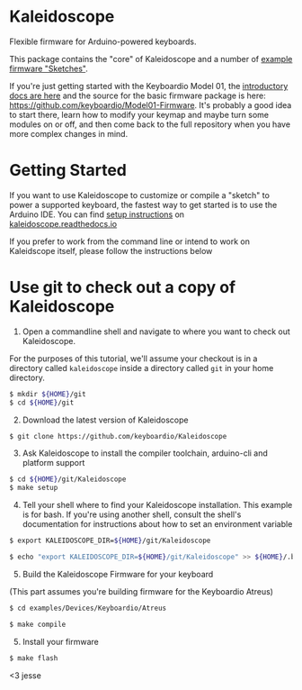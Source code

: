# Kaleidoscope


Flexible firmware for Arduino-powered keyboards.

This package contains the "core" of Kaleidoscope and a number of [example firmware "Sketches"](https://github.com/keyboardio/Kaleidoscope/tree/master/examples).

If you're just getting started with the Keyboardio Model 01, the [introductory docs are here](https://github.com/keyboardio/Kaleidoscope/wiki/Keyboardio-Model-01-Introduction) and the source for the basic firmware package is here: https://github.com/keyboardio/Model01-Firmware. It's probably a good idea to start there, learn how to modify your keymap and maybe turn some modules on or off, and then come back to the full repository when you have more complex changes in mind.

# Getting Started


If you want to use Kaleidoscope to customize or compile a "sketch" to power a supported keyboard, the fastest way to get started is to use the Arduino IDE. You can find [setup instructions](https://kaleidoscope.readthedocs.io/en/latest/quick_start.html) on [kaleidoscope.readthedocs.io](https://kaleidoscope.readthedocs.io)

If you prefer to work from the command line or intend to work on Kaleidscope itself, please follow the instructions below

# Use git to check out a copy of Kaleidoscope

1. Open a commandline shell and navigate to where you want to check out Kaleidoscope.

For the purposes of this tutorial, we'll assume your checkout is in a directory called `kaleidoscope` inside a directory called `git` in your home directory.

```sh
$ mkdir ${HOME}/git
$ cd ${HOME}/git
```

2. Download the latest version of Kaleidoscope

```sh
$ git clone https://github.com/keyboardio/Kaleidoscope
```

3.  Ask Kaleidoscope to install the compiler toolchain, arduino-cli and platform support

```sh
$ cd ${HOME}/git/Kaleidoscope
$ make setup
```

4.  Tell your shell where to find your Kaleidoscope installation. This example is for bash. If you're using another shell, consult the shell's documentation for instructions about how to set an environment variable

```sh
$ export KALEIDOSCOPE_DIR=${HOME}/git/Kaleidoscope

$ echo "export KALEIDOSCOPE_DIR=${HOME}/git/Kaleidoscope" >> ${HOME}/.bash_profile
```

5.  Build the Kaleidoscope Firmware for your keyboard

(This part assumes you're building firmware for the Keyboardio Atreus)

```sh
$ cd examples/Devices/Keyboardio/Atreus

$ make compile
```

5.  Install your firmware

```sh
$ make flash

```

<3 jesse

